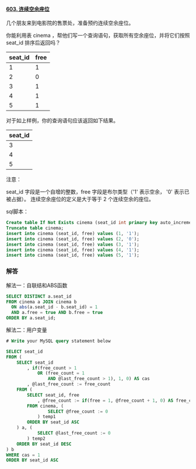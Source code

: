 #### [603. 连续空余座位](https://leetcode-cn.com/problems/consecutive-available-seats/)

几个朋友来到电影院的售票处，准备预约连续空余座位。

你能利用表 cinema ，帮他们写一个查询语句，获取所有空余座位，并将它们按照 seat_id 排序后返回吗？

| seat_id | free |
| ------- | ---- |
| 1       | 1    |
| 2       | 0    |
| 3       | 1    |
| 4       | 1    |
| 5       | 1    |


对于如上样例，你的查询语句应该返回如下结果。

 

| seat_id |
| ------- |
| 3       |
| 4       |
| 5       |
注意：

seat_id 字段是一个自增的整数，free 字段是布尔类型（'1' 表示空余， '0' 表示已被占据）。
连续空余座位的定义是大于等于 2 个连续空余的座位。

sql脚本：

```sql
Create table If Not Exists cinema (seat_id int primary key auto_increment, free bool);
Truncate table cinema;
insert into cinema (seat_id, free) values (1, '1');
insert into cinema (seat_id, free) values (2, '0');
insert into cinema (seat_id, free) values (3, '1');
insert into cinema (seat_id, free) values (4, '1');
insert into cinema (seat_id, free) values (5, '1');
```

### 解答

解法一：自联结和ABS函数

```sql
SELECT DISTINCT a.seat_id
FROM cinema a JOIN cinema b
  ON abs(a.seat_id - b.seat_id) = 1
  AND a.free = true AND b.free = true
ORDER BY a.seat_id;
```

解法二：用户变量

```sql
# Write your MySQL query statement below

SELECT seat_id
FROM (
	SELECT seat_id
		, if(free_count > 1
			OR (free_count = 1
				AND @last_free_count > 1), 1, 0) AS cas
		, @last_free_count := free_count
	FROM (
		SELECT seat_id, free
			, @free_count := if(free = 1, @free_count + 1, 0) AS free_count
		FROM cinema, (
				SELECT @free_count := 0
			) temp1
		ORDER BY seat_id ASC
	) a, (
			SELECT @last_free_count := 0
		) temp2
	ORDER BY seat_id DESC
) b
WHERE cas = 1
ORDER BY seat_id ASC
```

